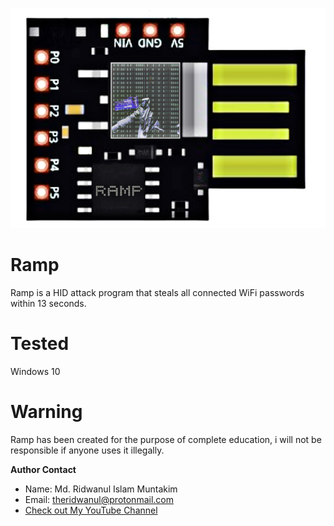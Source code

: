 ![](image/ramp.png)

<h1>Ramp</h1>
<p title="Description">Ramp is a HID attack program that steals all connected WiFi passwords within 13 seconds.</p>

<h1>Tested</h1>
<p title="Tested">Windows 10</p>

<h1>Warning</h1>
<p title="Warning">Ramp has been created for the purpose of complete education, i will not be responsible if anyone uses it illegally.</p>

**Author Contact**
* Name: Md. Ridwanul Islam Muntakim
* Email: theridwanul@protonmail.com
* [Check out My YouTube Channel](https://www.youtube.com/channel/UCjoSXq_wRK1U9uwiv3fXFkQ)